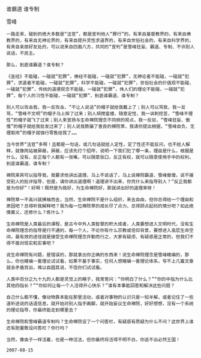 谁霸道 谁专制

雪峰


    一路走来，碰到的绝大多数是“法官”，都是宣判他人“罪行”的，有来自基督教界的，有来自佛教界的，有来自无神论界的，有来自提升灵性求道界的，有来自世俗社会的，有来自科学界的，有来自亲朋好友处的，可以说来自四面八方，共同的“宣判”是雪峰狂妄、霸道、专制、不许别人说话，不民主。

    那么，到底谁霸道？谁专制？

    《圣经》不能碰，一碰就“犯罪”，佛经不能碰，一碰就“犯罪”，无神论者不能碰，一碰就“犯罪”，求道者不能碰，一碰就“犯罪”，科学不能碰，一碰就“犯罪”，世俗社会的价值观不能碰，一碰就“犯罪”，传统的道德观念不能碰，一碰就“犯罪”，伟人们的理论不能碰，一碰就“犯罪”，每个人的习性不能碰，一碰就“犯罪”，到底谁霸道、谁专制？

    别人可以攻击我，我一反攻击，“不让人说话”的帽子就给我戴上了；别人可以骂我，我一反骂，“雪峰不文明”的帽子马上摔了过来；别人胡搅蛮缠，随意定性，我一讽刺挖苦，“雪峰不理性”的帽子就飞了过来；别人来宣扬与生命禅院理念不同频的观点，我一反驳，“雪峰狂妄、傲慢”的帽子就给我批发过来了；别人说我欺骗了善良的禅院草，我请你提出根据，“雪峰自负、无理取闹”的帽子就强行零售给我了……

    当今世界“法官”多啊！且都是一句话，或几句话就给人定性，定了性还不能反问，也不给人解释，就像网站被屏蔽，屏蔽，应该先打个招呼，说明一下我们犯了哪一条，理由是什么，根据是什么，没有，反正每个人都有一张嘴，可以随意张口，反正有权，就可以随意使用手中的权利，到底谁霸道、谁专制？

    禅院来宾可以指导我，我要求他讲出道理，马上不说话了，马上说禅院霸道，雪峰傲慢，说不接受别人的批评指导，但是，请你讲出道理啊！道理讲不出来，你凭什么来指导别人？“反正我都是为你好”！好啊！既然是为我好，为生命禅院好，那就讲出好的道理来呀！

    禅院草一不高兴就拂袖而去，当然，生命禅院不是什么组织，来去自由，但你总得给一个理由和原因吧？总得听我解释吧？我为每一位禅院草的成长尽了点力，总得顾点起码的情分吧？如此绝情寡义，还修什么？炼什么？

    生命禅院是人类最后的课程，是古今中外人类智慧的积大成者，人类要想进入文明时代，没有生命禅院理念的指导是行不通的，每一个人，不论你有什么宗教或信仰背景，要想进入高层生命空间，最有效的途径就是接受生命禅院理念并勤而行之，大家有疑虑、有疑惑是正常的，但我们不得不面对现实和实事吧？

    说生命禅院有问题，是错误的，那就拿出你正确的东西来！说生命禅院理念是雪峰瞎编的，那么，你也瞎编一套理论试试看，如果不基于事实，任何人想瞎编一套理论体系，写不上几篇文章就会矛盾百出，难以自圆其说，不信你们试试看。

    人类中百分之九十九的人都是灵觉上的瞎子，我常常问：“你明白了什么？”“你的中指为什么比其他四指长？”“你如何让每一个人活得开心快乐？”谁有本事能回答和解决这些问题？

    自己什么都不懂，像动物靠本能在那里活动，或者对事物的认识只是一知半解，或者记住了一些道听途说的话语信息，就开始对别人指手画脚，就开始妄议生命禅院，好好想想，没有一个系统的理论指导，你最终能走到哪里去？

    生命禅院和雪峰霸道专制吗？生命禅院设了一个问答栏，有疑惑有质疑为什么不问？这世界上谁还有胆量敢设问答栏？你行吗？

    当然，像虫子一样活着，也是一种活法，但你最终将活得不明不白，你逃不出必然王国！

    2007-08-15



